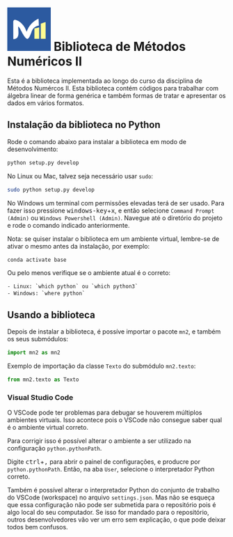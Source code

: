 # <img src="mn2-logo.svg" width="100"> Biblioteca de Métodos Numéricos II

Esta é a biblioteca implementada ao longo do curso da disciplina de Métodos Numércos II.
Esta biblioteca contém códigos para trabalhar com álgebra linear de forma genérica e também formas de tratar e apresentar os dados em vários formatos.

## Instalação da biblioteca no Python

Rode o comando abaixo para instalar a biblioteca em modo de desenvolvimento:

```bash
python setup.py develop
```

No Linux ou Mac, talvez seja necessário usar `sudo`:

```bash
sudo python setup.py develop
```

No Windows um terminal com permissões elevadas terá de ser usado.
Para fazer isso pressione <kbd>windows-key</kbd>+<kbd>x</kbd>, e então selecione `Command Prompt (Admin)` ou `Windows Powershell (Admin)`.
Navegue até o diretório do projeto e rode o comando indicado anteriormente.

Nota: se quiser instalar o biblioteca em um ambiente virtual, lembre-se de ativar o mesmo antes da instalação, por exemplo:

```bash
conda activate base
```

Ou pelo menos verifique se o ambiente atual é o correto:

    - Linux: `which python` ou `which python3`
    - Windows: `where python`

## Usando a biblioteca

Depois de instalar a biblioteca, é possíve importar o pacote `mn2`,
e também os seus submódulos:

```python
import mn2 as mn2
```

Exemplo de importação da classe `Texto` do submódulo `mn2.texto`:

```python
from mn2.texto as Texto
```

### Visual Studio Code

O VSCode pode ter problemas para debugar se houverem múltiplos ambientes virtuais. Isso acontece pois o VSCode não consegue saber qual é o ambiente virtual correto.

Para corrigir isso é possível alterar o ambiente a ser utilizado na configuração `python.pythonPath`.

Digite <kbd>ctrl</kbd>+<kbd>,</kbd> para abrir o painel de configurações, e producre por
`python.pythonPath`. Então, na aba `User`, selecione o interpretador Python correto.

Também é possível alterar o interpretador Python do conjunto de trabalho do VSCode (workspace) no arquivo `settings.json`. Mas não se esqueça que essa configuração não pode ser submetida para o repositório pois é algo local do seu computador. Se isso for mandado para o repositório, outros desenvolvedores vão ver um erro sem explicação, o que pode deixar todos bem confusos.